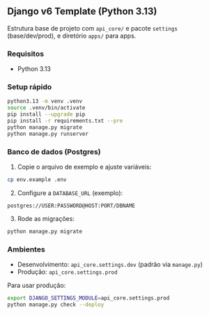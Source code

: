 ## Django v6 Template (Python 3.13)

Estrutura base de projeto com `api_core/` e pacote `settings` (base/dev/prod),
e diretório `apps/` para apps.

### Requisitos
- Python 3.13

### Setup rápido
```bash
python3.13 -m venv .venv
source .venv/bin/activate
pip install --upgrade pip
pip install -r requirements.txt --pre
python manage.py migrate
python manage.py runserver
```

### Banco de dados (Postgres)
1. Copie o arquivo de exemplo e ajuste variáveis:
```bash
cp env.example .env
```
2. Configure a `DATABASE_URL` (exemplo):
```
postgres://USER:PASSWORD@HOST:PORT/DBNAME
```
3. Rode as migrações:
```bash
python manage.py migrate
```

### Ambientes
- Desenvolvimento: `api_core.settings.dev` (padrão via `manage.py`)
- Produção: `api_core.settings.prod`

Para usar produção:
```bash
export DJANGO_SETTINGS_MODULE=api_core.settings.prod
python manage.py check --deploy
```

